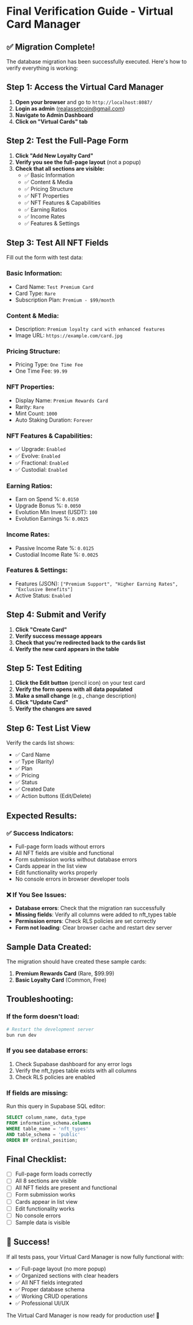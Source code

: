 # Final Verification Guide - Virtual Card Manager

## ✅ **Migration Complete!**

The database migration has been successfully executed. Here's how to verify everything is working:

## **Step 1: Access the Virtual Card Manager**

1. **Open your browser** and go to `http://localhost:8087/`
2. **Login as admin** (realassetcoin@gmail.com)
3. **Navigate to Admin Dashboard**
4. **Click on "Virtual Cards" tab**

## **Step 2: Test the Full-Page Form**

1. **Click "Add New Loyalty Card"**
2. **Verify you see the full-page layout** (not a popup)
3. **Check that all sections are visible:**
   - ✅ Basic Information
   - ✅ Content & Media
   - ✅ Pricing Structure
   - ✅ NFT Properties
   - ✅ NFT Features & Capabilities
   - ✅ Earning Ratios
   - ✅ Income Rates
   - ✅ Features & Settings

## **Step 3: Test All NFT Fields**

Fill out the form with test data:

### **Basic Information:**
- Card Name: `Test Premium Card`
- Card Type: `Rare`
- Subscription Plan: `Premium - $99/month`

### **Content & Media:**
- Description: `Premium loyalty card with enhanced features`
- Image URL: `https://example.com/card.jpg`

### **Pricing Structure:**
- Pricing Type: `One Time Fee`
- One Time Fee: `99.99`

### **NFT Properties:**
- Display Name: `Premium Rewards Card`
- Rarity: `Rare`
- Mint Count: `1000`
- Auto Staking Duration: `Forever`

### **NFT Features & Capabilities:**
- ✅ Upgrade: `Enabled`
- ✅ Evolve: `Enabled`
- ✅ Fractional: `Enabled`
- ✅ Custodial: `Enabled`

### **Earning Ratios:**
- Earn on Spend %: `0.0150`
- Upgrade Bonus %: `0.0050`
- Evolution Min Invest (USDT): `100`
- Evolution Earnings %: `0.0025`

### **Income Rates:**
- Passive Income Rate %: `0.0125`
- Custodial Income Rate %: `0.0025`

### **Features & Settings:**
- Features (JSON): `["Premium Support", "Higher Earning Rates", "Exclusive Benefits"]`
- Active Status: `Enabled`

## **Step 4: Submit and Verify**

1. **Click "Create Card"**
2. **Verify success message appears**
3. **Check that you're redirected back to the cards list**
4. **Verify the new card appears in the table**

## **Step 5: Test Editing**

1. **Click the Edit button** (pencil icon) on your test card
2. **Verify the form opens with all data populated**
3. **Make a small change** (e.g., change description)
4. **Click "Update Card"**
5. **Verify the changes are saved**

## **Step 6: Test List View**

Verify the cards list shows:
- ✅ Card Name
- ✅ Type (Rarity)
- ✅ Plan
- ✅ Pricing
- ✅ Status
- ✅ Created Date
- ✅ Action buttons (Edit/Delete)

## **Expected Results:**

### **✅ Success Indicators:**
- Full-page form loads without errors
- All NFT fields are visible and functional
- Form submission works without database errors
- Cards appear in the list view
- Edit functionality works properly
- No console errors in browser developer tools

### **❌ If You See Issues:**
- **Database errors**: Check that the migration ran successfully
- **Missing fields**: Verify all columns were added to nft_types table
- **Permission errors**: Check RLS policies are set correctly
- **Form not loading**: Clear browser cache and restart dev server

## **Sample Data Created:**

The migration should have created these sample cards:
1. **Premium Rewards Card** (Rare, $99.99)
2. **Basic Loyalty Card** (Common, Free)

## **Troubleshooting:**

### **If the form doesn't load:**
```bash
# Restart the development server
bun run dev
```

### **If you see database errors:**
1. Check Supabase dashboard for any error logs
2. Verify the nft_types table exists with all columns
3. Check RLS policies are enabled

### **If fields are missing:**
Run this query in Supabase SQL editor:
```sql
SELECT column_name, data_type 
FROM information_schema.columns 
WHERE table_name = 'nft_types' 
AND table_schema = 'public'
ORDER BY ordinal_position;
```

## **Final Checklist:**

- [ ] Full-page form loads correctly
- [ ] All 8 sections are visible
- [ ] All NFT fields are present and functional
- [ ] Form submission works
- [ ] Cards appear in list view
- [ ] Edit functionality works
- [ ] No console errors
- [ ] Sample data is visible

## **🎉 Success!**

If all tests pass, your Virtual Card Manager is now fully functional with:
- ✅ Full-page layout (no more popup)
- ✅ Organized sections with clear headers
- ✅ All NFT fields integrated
- ✅ Proper database schema
- ✅ Working CRUD operations
- ✅ Professional UI/UX

The Virtual Card Manager is now ready for production use! 🚀







